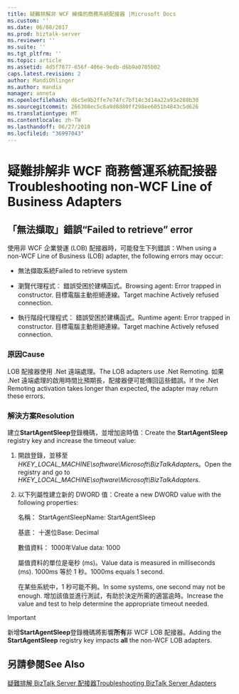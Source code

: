 ```yaml
---
title: 疑難排解非 WCF 線條的商務系統配接器 |Microsoft Docs
ms.custom: ''
ms.date: 06/08/2017
ms.prod: biztalk-server
ms.reviewer: ''
ms.suite: ''
ms.tgt_pltfrm: ''
ms.topic: article
ms.assetid: 4d5f7877-656f-406e-9edb-d6b9a0705b02
caps.latest.revision: 2
author: MandiOhlinger
ms.author: mandia
manager: anneta
ms.openlocfilehash: d6c5e9b2ffe7e74fc7bf14c3d14a22a93e288b30
ms.sourcegitcommit: 266308ec5c6a9d8d80ff298ee6051b4843c5d626
ms.translationtype: MT
ms.contentlocale: zh-TW
ms.lasthandoff: 06/27/2018
ms.locfileid: "36997043"
---
```

# <a name="troubleshooting-non-wcf-line-of-business-adapters"></a><span data-ttu-id="18851-102">疑難排解非 WCF 商務營運系統配接器</span><span class="sxs-lookup"><span data-stu-id="18851-102">Troubleshooting non-WCF Line of Business Adapters</span></span>
## <a name="failed-to-retrieve-error"></a><span data-ttu-id="18851-103">「無法擷取」錯誤</span><span class="sxs-lookup"><span data-stu-id="18851-103">“Failed to retrieve” error</span></span>  
 <span data-ttu-id="18851-104">使用非 WCF 企業營運 (LOB) 配接器時，可能發生下列錯誤：</span><span class="sxs-lookup"><span data-stu-id="18851-104">When using a non-WCF Line of Business (LOB) adapter, the following errors may occur:</span></span>  
  
-   <span data-ttu-id="18851-105">無法擷取系統</span><span class="sxs-lookup"><span data-stu-id="18851-105">Failed to retrieve system</span></span>  
  
-   <span data-ttu-id="18851-106">瀏覽代理程式： 錯誤受困於建構函式。</span><span class="sxs-lookup"><span data-stu-id="18851-106">Browsing agent: Error trapped in constructor.</span></span> <span data-ttu-id="18851-107">目標電腦主動拒絕連線。</span><span class="sxs-lookup"><span data-stu-id="18851-107">Target machine Actively refused connection.</span></span>  
  
-   <span data-ttu-id="18851-108">執行階段代理程式： 錯誤受困於建構函式。</span><span class="sxs-lookup"><span data-stu-id="18851-108">Runtime agent: Error trapped in constructor.</span></span> <span data-ttu-id="18851-109">目標電腦主動拒絕連線。</span><span class="sxs-lookup"><span data-stu-id="18851-109">Target machine Actively refused connection.</span></span>  
  
### <a name="cause"></a><span data-ttu-id="18851-110">原因</span><span class="sxs-lookup"><span data-stu-id="18851-110">Cause</span></span>  
 <span data-ttu-id="18851-111">LOB 配接器使用 .Net 遠端處理。</span><span class="sxs-lookup"><span data-stu-id="18851-111">The LOB adapters use .Net Remoting.</span></span> <span data-ttu-id="18851-112">如果 .Net 遠端處理的啟用時間比預期長，配接器便可能傳回這些錯誤。</span><span class="sxs-lookup"><span data-stu-id="18851-112">If the .Net Remoting activation takes longer than expected, the adapter may return these errors.</span></span>  
  
### <a name="resolution"></a><span data-ttu-id="18851-113">解決方案</span><span class="sxs-lookup"><span data-stu-id="18851-113">Resolution</span></span>  
 <span data-ttu-id="18851-114">建立**StartAgentSleep**登錄機碼，並增加逾時值：</span><span class="sxs-lookup"><span data-stu-id="18851-114">Create the **StartAgentSleep** registry key and increase the timeout value:</span></span>  
  
1. <span data-ttu-id="18851-115">開啟登錄，並移至*HKEY_LOCAL_MACHINE\software\Microsoft\BizTalkAdapters*。</span><span class="sxs-lookup"><span data-stu-id="18851-115">Open the registry and go to *HKEY_LOCAL_MACHINE\software\Microsoft\BizTalkAdapters*.</span></span>  
  
2. <span data-ttu-id="18851-116">以下列屬性建立新的 DWORD 值：</span><span class="sxs-lookup"><span data-stu-id="18851-116">Create a new DWORD value with the following properties:</span></span>  
  
    <span data-ttu-id="18851-117">名稱： StartAgentSleep</span><span class="sxs-lookup"><span data-stu-id="18851-117">Name: StartAgentSleep</span></span>  
  
    <span data-ttu-id="18851-118">基底： 十進位</span><span class="sxs-lookup"><span data-stu-id="18851-118">Base: Decimal</span></span>  
  
    <span data-ttu-id="18851-119">數值資料： 1000年</span><span class="sxs-lookup"><span data-stu-id="18851-119">Value data: 1000</span></span>  
  
   <span data-ttu-id="18851-120">屬值資料的單位是毫秒 (ms)。</span><span class="sxs-lookup"><span data-stu-id="18851-120">Value data is measured in milliseconds (ms).</span></span> <span data-ttu-id="18851-121">1000ms 等於 1 秒。</span><span class="sxs-lookup"><span data-stu-id="18851-121">1000ms equals 1 second.</span></span>  
  
   <span data-ttu-id="18851-122">在某些系統中，1 秒可能不夠。</span><span class="sxs-lookup"><span data-stu-id="18851-122">In some systems, one second may not be enough.</span></span> <span data-ttu-id="18851-123">增加該值並進行測試，有助於決定所需的適當逾時。</span><span class="sxs-lookup"><span data-stu-id="18851-123">Increase the value and test to help determine the appropriate timeout needed.</span></span>  
  
> [!IMPORTANT]
>  <span data-ttu-id="18851-124">新增**StartAgentSleep**登錄機碼將影響**所有**非 WCF LOB 配接器。</span><span class="sxs-lookup"><span data-stu-id="18851-124">Adding the **StartAgentSleep** registry key impacts **all** the non-WCF LOB adapters.</span></span>  
  
## <a name="see-also"></a><span data-ttu-id="18851-125">另請參閱</span><span class="sxs-lookup"><span data-stu-id="18851-125">See Also</span></span>  
 [<span data-ttu-id="18851-126">疑難排解 BizTalk Server 配接器</span><span class="sxs-lookup"><span data-stu-id="18851-126">Troubleshooting BizTalk Server Adapters</span></span>](../core/troubleshooting-biztalk-server-adapters.md)